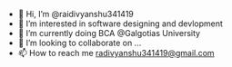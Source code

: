 - 👋 Hi, I’m @raidivyanshu341419
- 👀 I’m interested in software designing and devlopment 
- 🌱 I’m currently doing BCA @Galgotias University
- 💞️ I’m looking to collaborate on ...
- 📫 How to reach me radivyanshu341419@gmail.com

<!---
raidivyanshu341419/raidivyanshu341419 is a ✨ special ✨ repository because its `README.md` (this file) appears on your GitHub profile.
You can click the Preview link to take a look at your changes.
--->
